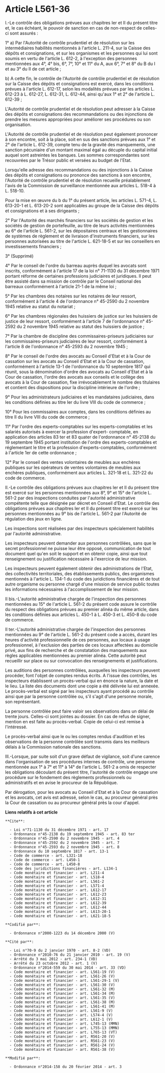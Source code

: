 # Article L561-36

I.-Le contrôle des obligations prévues aux chapitres Ier et II du présent titre et, le cas échéant, le pouvoir de sanction en
cas de non-respect de celles-ci sont assurés : 

1° a) Par l'Autorité de contrôle prudentiel et de résolution sur les intermédiaires habilités mentionnés à l'article L.
211-4, sur la Caisse des dépôts et consignations, et sur les organismes et les personnes qui lui sont soumis en vertu de
l'article L. 612-2, à l'exception des personnes mentionnées aux 4°, 4° bis, 6°, 7°, 10° et 11° du A, aux 6°, 7° et 8° du B du
I et au 3° du II de cet article ; 

b) A cette fin, le contrôle de l'Autorité de contrôle prudentiel et de résolution sur la Caisse des dépôts et consignations
est exercé, dans les conditions prévues à l'article L. 612-17, selon les modalités prévues par les articles L. 612-23 à L.
612-27, L. 612-31, L. 612-44, ainsi qu'aux 1° et 2° de l'article L. 612-39 ; 

L'Autorité de contrôle prudentiel et de résolution peut adresser à la Caisse des dépôts et consignations des recommandations
ou des injonctions de prendre les mesures appropriées pour améliorer ses procédures ou son organisation. 

L'Autorité de contrôle prudentiel et de résolution peut également prononcer à son encontre, soit à la place, soit en sus des
sanctions prévues aux 1° et 2° de l'article L. 612-39, compte tenu de la gravité des manquements, une sanction pécuniaire
d'un montant maximal égal au décuple du capital initial auquel sont astreintes les banques. Les sommes correspondantes sont
recouvrées par le Trésor public et versées au budget de l'Etat. 

Lorsqu'elle adresse des recommandations ou des injonctions à la Caisse des dépôts et consignations ou prononce des sanctions
à son encontre, l'Autorité de contrôle prudentiel et de résolution recueille préalablement l'avis de la Commission de
surveillance mentionnée aux articles L. 518-4 à L. 518-10. 

Pour la mise en œuvre du b du 1° du présent article, les articles L. 571-4, 
L. 613-20-1 et L. 613-20-2 sont applicables au groupe de la Caisse des dépôts et consignations et à ses dirigeants ; 

2° Par l'Autorité des marchés financiers sur les sociétés de gestion et les sociétés de gestion de portefeuille, au titre de
leurs activités mentionnées au 6° de l'article L. 561-2, sur les dépositaires centraux et les gestionnaires de systèmes de
règlement et de livraison d'instruments financiers, sur les personnes autorisées au titre de l'article L. 621-18-5 et sur les
conseillers en investissements financiers ; 

3° (Supprimé) 

4° Par le conseil de l'ordre du barreau auprès duquel les avocats sont inscrits, conformément à l'article 17 de la loi n°
71-1130 du 31 décembre 1971 portant réforme de certaines professions judiciaires et juridiques. Il peut être assisté dans sa
mission de contrôle par le Conseil national des barreaux conformément à l'article 21-1 de la même loi ; 

5° Par les chambres des notaires sur les notaires de leur ressort, conformément à l'article 4 de l'ordonnance n° 45-2590 du 2
novembre 1945 relative au statut du notariat ; 

6° Par les chambres régionales des huissiers de justice sur les huissiers de justice de leur ressort, conformément à
l'article 7 de l'ordonnance n° 45-2592 du 2 novembre 1945 relative au statut des huissiers de justice ; 

7° Par la chambre de discipline des commissaires-priseurs judiciaires sur les commissaires-priseurs judiciaires de leur
ressort, conformément à l'article 8 de l'ordonnance n° 45-2593 du 2 novembre 1945 ; 

8° Par le conseil de l'ordre des avocats au Conseil d'Etat et à la Cour de cassation sur les avocats au Conseil d'Etat et à
la Cour de cassation, conformément à l'article 13-1 de l'ordonnance du 10 septembre 1817 qui réunit, sous la dénomination
d'ordre des avocats au Conseil d'Etat et à la Cour de cassation, l'ordre des avocats aux conseils et le collège des avocats à
la Cour de cassation, fixe irrévocablement le nombre des titulaires et contient des dispositions pour la discipline
intérieure de l'ordre ; 

9° Pour les administrateurs judiciaires et les mandataires judiciaires, dans les conditions définies au titre Ier du livre
VIII du code de commerce ; 

10° Pour les commissaires aux comptes, dans les conditions définies au titre II du livre VIII du code de commerce ; 

11° Par l'ordre des experts-comptables sur les experts-comptables et les salariés autorisés à exercer la profession d'expert-
comptable, en application des articles 83 ter et 83 quater de l'ordonnance n° 45-2138 du 19 septembre 1945 portant
institution de l'ordre des experts-comptables et réglementant le titre et la profession d'experts-comptables, conformément à
l'article 1er de cette ordonnance ; 

12° Par le conseil des ventes volontaires de meubles aux enchères publiques sur les opérateurs de ventes volontaires de
meubles aux enchères publiques, conformément aux articles L. 321-18 et L. 321-22 du code de commerce. 

II.-Le contrôle des obligations prévues aux chapitres Ier et II du présent titre est exercé sur les personnes mentionnées aux
8°, 9° et 15° de l'article L. 561-2 par des inspections conduites par l'autorité administrative compétente telle que désignée
par décret en Conseil d'Etat. Le contrôle des obligations prévues aux chapitres Ier et II du présent titre est exercé sur les
personnes mentionnées au 9° bis de l'article L. 561-2 par l'Autorité de régulation des jeux en ligne. 

Les inspections sont réalisées par des inspecteurs spécialement habilités par l'autorité administrative. 

Les inspecteurs peuvent demander aux personnes contrôlées, sans que le secret professionnel ne puisse leur être opposé,
communication de tout document quel qu'en soit le support et en obtenir copie, ainsi que tout renseignement ou justification
nécessaire à l'exercice de leur mission. 

Les inspecteurs peuvent également obtenir des administrations de l'Etat, des collectivités territoriales, des établissements
publics, des organismes mentionnés à l'article L. 134-1 du code des juridictions financières et de tout autre organisme ou
personne chargé d'une mission de service public toutes les informations nécessaires à l'accomplissement de leur mission. 

II bis.-L'autorité administrative chargée de l'inspection des personnes mentionnées au 15° de l'article L. 561-2 du présent
code assure le contrôle du respect des obligations prévues au premier alinéa du même article, dans les conditions définies
aux articles L. 450-1 à L. 450-3 et L. 450-8 du code de commerce. 

II ter.-L'autorité administrative chargée de l'inspection des personnes mentionnées au 9° de l'article L. 561-2 du présent
code a accès, durant les heures d'activité professionnelle de ces personnes, aux locaux à usage professionnel, à l'exclusion
des parties de ces locaux affectées au domicile privé, aux fins de recherche et de constatation des manquements aux règles
applicables mentionnées au premier alinéa. Cette autorité peut recueillir sur place ou sur convocation des renseignements et
justifications. 

Les auditions des personnes contrôlées, auxquelles les inspecteurs peuvent procéder, font l'objet de comptes rendus écrits. A
l'issue des contrôles, les inspecteurs établissent un procès-verbal qui en énonce la nature, la date et le lieu. La liste des
documents dont une copie a été délivrée lui est annexée. Le procès-verbal est signé par les inspecteurs ayant procédé au
contrôle ainsi que par la personne contrôlée ou, s'il s'agit d'une personne morale, son représentant. 

La personne contrôlée peut faire valoir ses observations dans un délai de trente jours. Celles-ci sont jointes au dossier. En
cas de refus de signer, mention en est faite au procès-verbal. Copie de celui-ci est remise à l'intéressé. 

Le procès-verbal ainsi que le ou les comptes rendus d'audition et les observations de la personne contrôlée sont transmis
dans les meilleurs délais à la Commission nationale des sanctions. 

III.-Lorsque, par suite soit d'un grave défaut de vigilance, soit d'une carence dans l'organisation de ses procédures
internes de contrôle, une personne mentionnée aux 1° à 7° et 11° à 14° de l'article L. 561-2 a omis de respecter les
obligations découlant du présent titre, l'autorité de contrôle engage une procédure sur le fondement des règlements
professionnels ou administratifs et en avise le procureur de la République. 

Par dérogation, pour les avocats au Conseil d'Etat et à la Cour de cassation et les avocats, cet avis est adressé, selon le
cas, au procureur général près la Cour de cassation ou au procureur général près la cour d'appel.

**Liens relatifs à cet article**

	**Cite**:

	  - Loi n°71-1130 du 31 décembre 1971 - art. 17
	  - Ordonnance n°45-2138 du 19 septembre 1945 - art. 83 ter
	  - Ordonnance n°45-2590 du 2 novembre 1945 - art. 4
	  - Ordonnance n°45-2592 du 2 novembre 1945 - art. 7
	  - Ordonnance n°45-2593 du 2 novembre 1945 - art. 8
	  - Ordonnance du 10 septembre 1817 - art. 13-1
	  - Code de commerce - art. L321-18
	  - Code de commerce - art. L450-1
	  - Code de commerce - art. L450-8
	  - Code des juridictions financières - art. L134-1
	  - Code monétaire et financier - art. L211-4
	  - Code monétaire et financier - art. L518-4
	  - Code monétaire et financier - art. L561-2
	  - Code monétaire et financier - art. L571-4
	  - Code monétaire et financier - art. L612-17
	  - Code monétaire et financier - art. L612-23
	  - Code monétaire et financier - art. L612-31
	  - Code monétaire et financier - art. L612-39
	  - Code monétaire et financier - art. L612-44
	  - Code monétaire et financier - art. L613-20-1
	  - Code monétaire et financier - art. L621-18-5

	**Codifié par**:

	  - Ordonnance n°2000-1223 du 14 décembre 2000 (V)

	**Cité par**:

	  - Loi n°70-9 du 2 janvier 1970 - art. 8-2 (VD)
	  - Ordonnance n°2010-76 du 21 janvier 2010 - art. 19 (V)
	  - Arrêté du 3 mai 2012 - art. 234-1 (VD)
	  - Arrêté du 23 octobre 2012 - art. 1 (V)
	  - Ordonnance n°2014-559 du 30 mai 2014 - art. 33 (VD)
	  - Code monétaire et financier - art. L561-19 (V)
	  - Code monétaire et financier - art. L561-26 (V)
	  - Code monétaire et financier - art. L561-29-1 (V)
	  - Code monétaire et financier - art. L561-30 (V)
	  - Code monétaire et financier - art. L561-32 (M)
	  - Code monétaire et financier - art. L561-34 (M)
	  - Code monétaire et financier - art. L561-35 (V)
	  - Code monétaire et financier - art. L561-38 (M)
	  - Code monétaire et financier - art. L561-41 (M)
	  - Code monétaire et financier - art. L561-9 (V)
	  - Code monétaire et financier - art. L574-4 (V)
	  - Code monétaire et financier - art. L612-1 (V)
	  - Code monétaire et financier - art. L745-13 (MMN)
	  - Code monétaire et financier - art. L755-13 (MMN)
	  - Code monétaire et financier - art. L765-13 (VT)
	  - Code monétaire et financier - art. R561-20 (V)
	  - Code monétaire et financier - art. R561-23 (V)
	  - Code monétaire et financier - art. R561-24 (V)
	  - Code monétaire et financier - art. R561-38 (V)

	**Modifié par**:

	  - Ordonnance n°2014-158 du 20 février 2014 - art. 3
